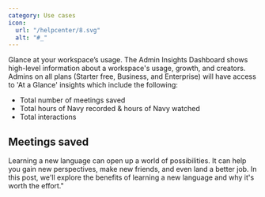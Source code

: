 ```yaml
---
category: Use cases
icon:
  url: "/helpcenter/8.svg"
  alt: "#_"
---
```

Glance at your workspace’s usage.
The Admin Insights Dashboard shows high-level information about a workspace's usage, growth, and creators.
Admins on all plans (Starter free, Business, and Enterprise) will have access to 'At a Glance' insights which include the following:
*   Total number of meetings saved
*   Total hours of Navy recorded & hours of Navy watched
*   Total interactions
## Meetings saved

Learning a new language can open up a world of possibilities. It can help you gain new perspectives, make new friends, and even land a better job. In this post, we'll explore the benefits of learning a new language and why it's worth the effort."